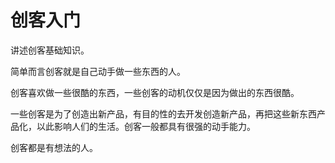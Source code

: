 # 创客入门

讲述创客基础知识。




简单而言创客就是自己动手做一些东西的人。

创客喜欢做一些很酷的东西，一些创客的动机仅仅是因为做出的东西很酷。

一些创客是为了创造出新产品，有目的性的去开发创造新产品，再把这些新东西产品化，以此影响人们的生活。创客一般都具有很强的动手能力。

创客都是有想法的人。
